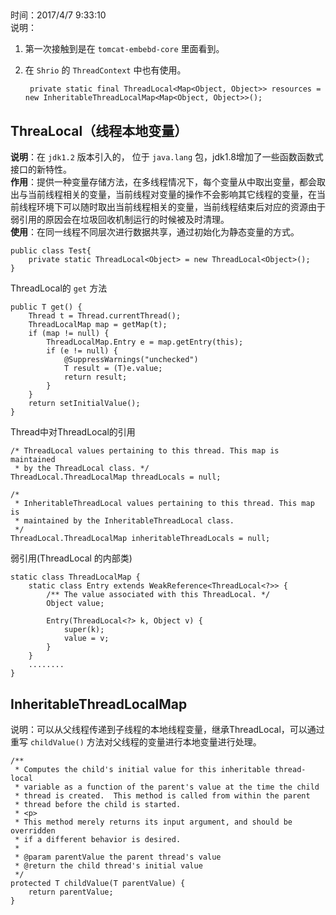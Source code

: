##
时间：2017/4/7 9:33:10   
说明：  

1. 第一次接触到是在 `tomcat-embebd-core` 里面看到。
2. 在 `Shrio` 的 `ThreadContext` 中也有使用。

		private static final ThreadLocal<Map<Object, Object>> resources = new InheritableThreadLocalMap<Map<Object, Object>>();


## ThreaLocal（线程本地变量）
**说明**：在 `jdk1.2` 版本引入的， 位于 `java.lang`  包，jdk1.8增加了一些函数函数式接口的新特性。  
**作用**：提供一种变量存储方法，在多线程情况下，每个变量从中取出变量，都会取出与当前线程相关的变量，当前线程对变量的操作不会影响其它线程的变量，在当前线程环境下可以随时取出当前线程相关的变量，当前线程结束后对应的资源由于弱引用的原因会在垃圾回收机制运行的时候被及时清理。  
**使用**：在同一线程不同层次进行数据共享，通过初始化为静态变量的方式。

	public class Test{
		private static ThreadLocal<Object> = new ThreadLocal<Object>();
	}

ThreadLocal的 `get` 方法

 	public T get() {
        Thread t = Thread.currentThread();
        ThreadLocalMap map = getMap(t);
        if (map != null) {
            ThreadLocalMap.Entry e = map.getEntry(this);
            if (e != null) {
                @SuppressWarnings("unchecked")
                T result = (T)e.value;
                return result;
            }
        }
        return setInitialValue();
    }

Thread中对ThreadLocal的引用

	/* ThreadLocal values pertaining to this thread. This map is maintained
     * by the ThreadLocal class. */
	ThreadLocal.ThreadLocalMap threadLocals = null;

 	/*
     * InheritableThreadLocal values pertaining to this thread. This map is
     * maintained by the InheritableThreadLocal class.
     */
	ThreadLocal.ThreadLocalMap inheritableThreadLocals = null;


弱引用(ThreadLocal 的内部类)

 	static class ThreadLocalMap {
		static class Entry extends WeakReference<ThreadLocal<?>> {
	        /** The value associated with this ThreadLocal. */
	        Object value;
	
	        Entry(ThreadLocal<?> k, Object v) {
	            super(k);
	            value = v;
	        }
	    }
		........
	}

## InheritableThreadLocalMap

说明：可以从父线程传递到子线程的本地线程变量，继承ThreadLocal，可以通过重写 `childValue()` 方法对父线程的变量进行本地变量进行处理。

	/**
     * Computes the child's initial value for this inheritable thread-local
     * variable as a function of the parent's value at the time the child
     * thread is created.  This method is called from within the parent
     * thread before the child is started.
     * <p>
     * This method merely returns its input argument, and should be overridden
     * if a different behavior is desired.
     *
     * @param parentValue the parent thread's value
     * @return the child thread's initial value
     */
    protected T childValue(T parentValue) {
        return parentValue;
    }
